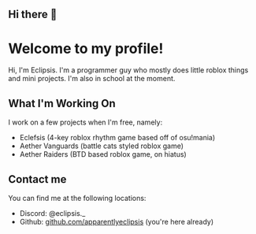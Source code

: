 ## Hi there 👋

<!--
**apparentlyeclipsis/apparentlyeclipsis** is a ✨ _special_ ✨ repository because its `README.md` (this file) appears on your GitHub profile.

Here are some ideas to get you started:

- 🔭 I’m currently working on ...
- 🌱 I’m currently learning ...
- 👯 I’m looking to collaborate on ...
- 🤔 I’m looking for help with ...
- 💬 Ask me about ...
- 📫 How to reach me: ...
- 😄 Pronouns: ...
- ⚡ Fun fact: ...
-->

# Welcome to my profile!
Hi, I'm Eclipsis. I'm a programmer guy who mostly does little roblox things and mini projects. I'm also in school at the moment.

## What I'm Working On
I work on a few projects when I'm free, namely:
- Eclefsis (4-key roblox rhythm game based off of osu!mania)
- Aether Vanguards (battle cats styled roblox game)
- Aether Raiders (BTD based roblox game, on hiatus)

## Contact me
You can find me at the following locations:
- Discord: @eclipsis._
- Github: [github.com/apparentlyeclipsis](https://github.com/apparentlyeclipsis) (you're here already)
